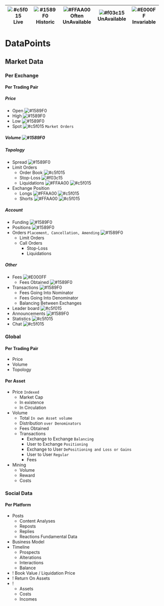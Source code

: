 ![#c5f015](https://placehold.it/15/c5f015/000000?text=+) Live| ![#1589F0](https://placehold.it/15/1589F0/000000?text=+) Historic| ![#FFAA00](https://placehold.it/15/FFAA00/000000?text=+) Often UnAvailable| ![#f03c15](https://placehold.it/15/f03c15/000000?text=+) UnAvailable | ![#E000FF](https://placehold.it/15/E000FF/000000?text=+) Invariable|
---|---|---|---|---

# DataPoints
## Market Data
### Per Exchange
#### Per Trading Pair
##### Price
  - Open ![#1589F0](https://placehold.it/15/1589F0/000000?text=+)
  -	High ![#1589F0](https://placehold.it/15/1589F0/000000?text=+)
  -	Low ![#1589F0](https://placehold.it/15/1589F0/000000?text=+)
  -	Spot ![#c5f015](https://placehold.it/15/c5f015/000000?text=+) ```Market Orders``` 

##### Volume ![#1589F0](https://placehold.it/15/1589F0/000000?text=+)

##### Topology
  - Spread ![#1589F0](https://placehold.it/15/1589F0/000000?text=+)
  - Limit Orders
    - Order Book ![#c5f015](https://placehold.it/15/c5f015/000000?text=+)
    - Stop-Loss ![#f03c15](https://placehold.it/15/f03c15/000000?text=+)
    - Liquidations ![#FFAA00](https://placehold.it/15/FFAA00/000000?text=+) ![#c5f015](https://placehold.it/15/c5f015/000000?text=+)
  - Exchange Position
    - Longs ![#FFAA00](https://placehold.it/15/FFAA00/000000?text=+) ![#c5f015](https://placehold.it/15/c5f015/000000?text=+)
    - Shorts ![#FFAA00](https://placehold.it/15/FFAA00/000000?text=+) ![#c5f015](https://placehold.it/15/c5f015/000000?text=+)
    
##### Account
- Funding ![#1589F0](https://placehold.it/15/1589F0/000000?text=+)
- Positions ![#1589F0](https://placehold.it/15/1589F0/000000?text=+)
- Orders ```Placement, Cancellation, Amending``` ![#1589F0](https://placehold.it/15/1589F0/000000?text=+)
  - Limit Orders			
  - Call Orders
    - Stop-Loss
    - Liquidations
    
##### Other
- Fees ![#E000FF](https://placehold.it/15/E000FF/000000?text=+)
  - Fees Obtained ![#1589F0](https://placehold.it/15/1589F0/000000?text=+)
- Transactions ![#1589F0](https://placehold.it/15/1589F0/000000?text=+)
  - Fees Going Into Nominator 
  - Fees Going Into Denominator 
  - Balancing Between Exchanges 
- Leader board ![#c5f015](https://placehold.it/15/c5f015/000000?text=+)
- Announcements ![#1589F0](https://placehold.it/15/1589F0/000000?text=+)
- Statistics ![#c5f015](https://placehold.it/15/c5f015/000000?text=+)
- Chat ![#c5f015](https://placehold.it/15/c5f015/000000?text=+)

### Global
#### Per Trading Pair
- Price
- Volume
- Topology
  
#### Per Asset
- Price `Indexed`
  - Market Cap
  - In existence
  - In Circulation
- Volume
  - Total `In own Asset volume`
  - Distribution `over Denominators`
  - Fees Obtained
  - Transactions
    - Exchange to Exchange `Balancing`
    - User to Exchange `Positioning`
    - Exchange to User `DePositioning and Loss or Gains`
    - User to User `Regular`
    - Fees
- Mining
  - Volume
  - Reward
  - Costs

### Social Data
#### Per Platform
- Posts
  - Content Analyses
  - Reposts
  - Replies
  - Reactions
Fundamental Data
- Business Model
- Timeline
  - Prospects
  - Alterations
  - Interactions
  - Balance
- ! Book Value / Liquidation Price
- ! Return On Assets
- ! 
  - Assets
  - Costs
  - Incomes

